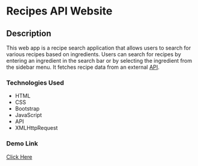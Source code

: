 # Recipes API Website

## Description

This web app is a recipe search application that allows users to search for various recipes based on ingredients. Users can search for recipes by entering an ingredient in the search bar or by selecting the ingredient from the sidebar menu. It fetches recipe data from an external [API](https://forkify-api.herokuapp.com/ "API Link").

### Technologies Used

* HTML
* CSS
* Bootstrap
* JavaScript
* API
* XMLHttpRequest

### Demo Link

[Click Here]([https://victory-17.github.io/Recipes-Website/] "Demo link")
